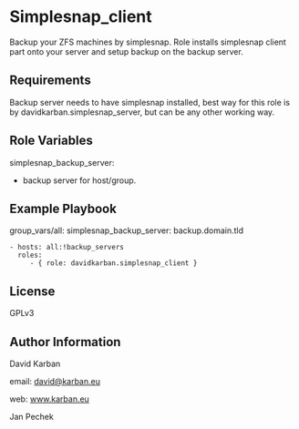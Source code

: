 Simplesnap_client
=========

Backup your ZFS machines by simplesnap. Role installs simplesnap client part onto your server and setup backup on the backup server.

Requirements
------------

Backup server needs to have simplesnap installed, best way for this role is by davidkarban.simplesnap_server, but can be any other working way.

Role Variables
--------------

simplesnap_backup_server:
  - backup server for host/group.


Example Playbook
----------------

group_vars/all:
simplesnap_backup_server: backup.domain.tld

    - hosts: all:!backup_servers
      roles:
         - { role: davidkarban.simplesnap_client }

License
-------

GPLv3

Author Information
------------------

David Karban

email: david@karban.eu

web: www.karban.eu

Jan Pechek

